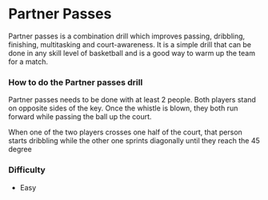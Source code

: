 
# Partner Passes

Partner passes is a combination drill which improves passing, dribbling, finishing, multitasking and court-awareness. It is a simple drill that can be done in any skill level of basketball and is a good way to warm up the team for a match.

### How to do the Partner passes drill

Partner passes needs to be done with at least 2 people. Both players stand on opposite sides of the key. Once the whistle is blown, they both run forward while passing the ball up the court.

When one of the two players crosses one half of the court, that person starts dribbling while the other one sprints diagonally until they reach the 45 degree
### Difficulty
- Easy
<!--stackedit_data:
eyJoaXN0b3J5IjpbNjU0MTY3NzE4XX0=
-->